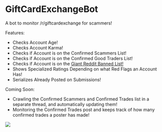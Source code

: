 GiftCardExchangeBot
===================

A bot to monitor /r/giftcardexchange for scammers!

Features:

* Checks Account Age!
* Checks Account Karma!
* Checks if Account is on the Confirmed Scammers List!
* Checks if Account is on the Confirmed Good Traders List!
* Checks if Account is on the [Giant Reddit Banned List!](https://docs.google.com/spreadsheet/ccc?key=0AiFZyanaAvZDdHdyS0dQMnRSY01HVWYzSldTaGowbXc#gid=0)
* Shows Specialized Ratings Depending on what Red Flags an Account Has!
* Serializes Already Posted on Submissions!

Coming Soon:

* Crawling the Confirmed Scammers and Confirmed Trades list in a separate thread, and automatically updating them!
* Monitoring the Confirmed Trades post and keeps track of how many confirmed trades a poster has made!

[<img src="https://www.paypalobjects.com/en_US/i/btn/btn_donateCC_LG.gif">](https://www.paypal.com/cgi-bin/webscr?cmd=_s-xclick&hosted_button_id=TGRE7G6ASVFVS)